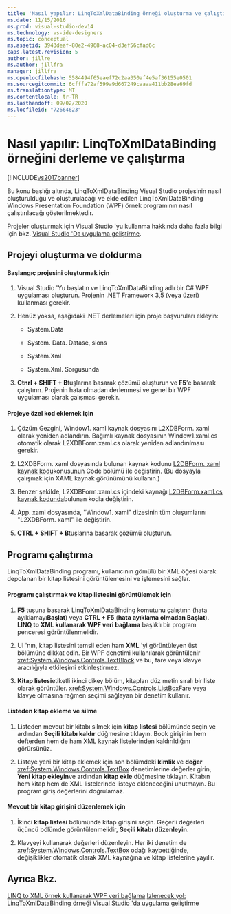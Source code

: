 ```yaml
---
title: 'Nasıl yapılır: LinqToXmlDataBinding örneği oluşturma ve çalıştırma | Microsoft Docs'
ms.date: 11/15/2016
ms.prod: visual-studio-dev14
ms.technology: vs-ide-designers
ms.topic: conceptual
ms.assetid: 3943deaf-80e2-4968-ac04-d3ef56cfad6c
caps.latest.revision: 5
author: jillre
ms.author: jillfra
manager: jillfra
ms.openlocfilehash: 5584494f65eaef72c2aa350af4e5af36155e0501
ms.sourcegitcommit: 6cfffa72af599a9d667249caaaa411bb28ea69fd
ms.translationtype: MT
ms.contentlocale: tr-TR
ms.lasthandoff: 09/02/2020
ms.locfileid: "72664623"
---
```

# <a name="how-to-build-and-run-the-linqtoxmldatabinding-example"></a>Nasıl yapılır: LinqToXmlDataBinding örneğini derleme ve çalıştırma
[!INCLUDE[vs2017banner](../includes/vs2017banner.md)]

Bu konu başlığı altında, LinqToXmlDataBinding Visual Studio projesinin nasıl oluşturulduğu ve oluşturulacağı ve elde edilen LinqToXmlDataBinding Windows Presentation Foundation (WPF) örnek programının nasıl çalıştırılacağı gösterilmektedir.

 Projeler oluşturmak için Visual Studio 'yu kullanma hakkında daha fazla bilgi için bkz. [Visual Studio 'Da uygulama geliştirme](https://msdn.microsoft.com/97490c1b-a247-41fb-8f2c-bc4c201eff68).

## <a name="creating-and-populating-the-project"></a>Projeyi oluşturma ve doldurma

#### <a name="to-create-the-starting-project"></a>Başlangıç projesini oluşturmak için

1. Visual Studio 'Yu başlatın ve LinqToXmlDataBinding adlı bir C# WPF uygulaması oluşturun. Projenin .NET Framework 3,5 (veya üzeri) kullanması gerekir.

2. Henüz yoksa, aşağıdaki .NET derlemeleri için proje başvuruları ekleyin:

    - System.Data

    - System. Data. Datase, sions

    - System.Xml

    - System.Xml. Sorgusunda

3. **Ctnrl + SHIFT + B**tuşlarına basarak çözümü oluşturun ve **F5**'e basarak çalıştırın. Projenin hata olmadan derlenmesi ve genel bir WPF uygulaması olarak çalışması gerekir.

#### <a name="to-add-custom-code-to-the-project"></a>Projeye özel kod eklemek için

1. Çözüm Gezgini, Window1. xaml kaynak dosyasını L2XDBForm. xaml olarak yeniden adlandırın. Bağımlı kaynak dosyasının Window1.xaml.cs otomatik olarak L2XDBForm.xaml.cs olarak yeniden adlandırılması gerekir.

2. L2XDBForm. xaml dosyasında bulunan kaynak kodunu [L2DBForm. xaml kaynak kodu](../designers/l2dbform-xaml-source-code.md)konusunun Code bölümü ile değiştirin. (Bu dosyayla çalışmak için XAML kaynak görünümünü kullanın.)

3. Benzer şekilde, L2XDBForm.xaml.cs içindeki kaynağı [L2DBForm.xaml.cs kaynak kodunda](../designers/l2dbform-xaml-cs-source-code.md)bulunan kodla değiştirin.

4. App. xaml dosyasında, "Window1. xaml" dizesinin tüm oluşumlarını "L2XDBForm. xaml" ile değiştirin.

5. **CTRL + SHIFT + B**tuşlarına basarak çözümü oluşturun.

## <a name="running-the-program"></a>Programı çalıştırma
 LinqToXmlDataBinding programı, kullanıcının gömülü bir XML öğesi olarak depolanan bir kitap listesini görüntülemesini ve işlemesini sağlar.

#### <a name="to-run-the-program-and-view-the-book-list"></a>Programı çalıştırmak ve kitap listesini görüntülemek için

1. **F5** tuşuna basarak LinqToXmlDataBinding komutunu çalıştırın (hata ayıklamayı**Başlat**) veya **CTRL + F5** (**hata ayıklama olmadan Başlat**). **LINQ to XML kullanarak WPF veri bağlama** başlıklı bir program penceresi görüntülenmelidir.

2. UI 'nın, kitap listesini temsil eden ham **XML** 'yi görüntüleyen üst bölümüne dikkat edin. Bir WPF denetimi kullanılarak görüntülenir <xref:System.Windows.Controls.TextBlock> ve bu, fare veya klavye aracılığıyla etkileşimi etkinleştirmez.

3. **Kitap listesi**etiketli ikinci dikey bölüm, kitapları düz metin sıralı bir liste olarak görüntüler. <xref:System.Windows.Controls.ListBox>Fare veya klavye olmasına rağmen seçimi sağlayan bir denetim kullanır.

#### <a name="to-add-and-delete-books-from-the-list"></a>Listeden kitap ekleme ve silme

1. Listeden mevcut bir kitabı silmek için **kitap listesi** bölümünde seçin ve ardından **Seçili kitabı kaldır** düğmesine tıklayın. Book girişinin hem defterden hem de ham XML kaynak listelerinden kaldırıldığını görürsünüz.

2. Listeye yeni bir kitap eklemek için son bölümdeki **kimlik** ve **değer** <xref:System.Windows.Controls.TextBox> denetimlerine değerler girin, **Yeni kitap ekleyin**ve ardından **kitap ekle** düğmesine tıklayın. Kitabın hem kitap hem de XML listelerinde listeye ekleneceğini unutmayın. Bu program giriş değerlerini doğrulamaz.

#### <a name="to-edit-an-existing-book-entry"></a>Mevcut bir kitap girişini düzenlemek için

1. İkinci **kitap listesi** bölümünde kitap girişini seçin. Geçerli değerleri üçüncü bölümde görüntülenmelidir, **Seçili kitabı düzenleyin**.

2. Klavyeyi kullanarak değerleri düzenleyin. Her iki denetim de <xref:System.Windows.Controls.TextBox> odağı kaybettiğinde, değişiklikler otomatik olarak XML kaynağına ve kitap listelerine yayılır.

## <a name="see-also"></a>Ayrıca Bkz.
 [LINQ to XML örnek kullanarak WPF veri bağlama](../designers/wpf-data-binding-using-linq-to-xml-example.md) [Izlenecek yol: LinqToXmlDataBinding örneği](../designers/walkthrough-linqtoxmldatabinding-example.md) [Visual Studio 'da uygulama geliştirme](https://msdn.microsoft.com/97490c1b-a247-41fb-8f2c-bc4c201eff68)

